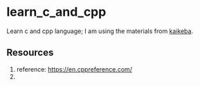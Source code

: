 # learn_c_and_cpp
Learn c and cpp language; I am using the materials from [kaikeba](learn.kaikeba.com). 




## Resources
1. reference: https://en.cppreference.com/
2. 